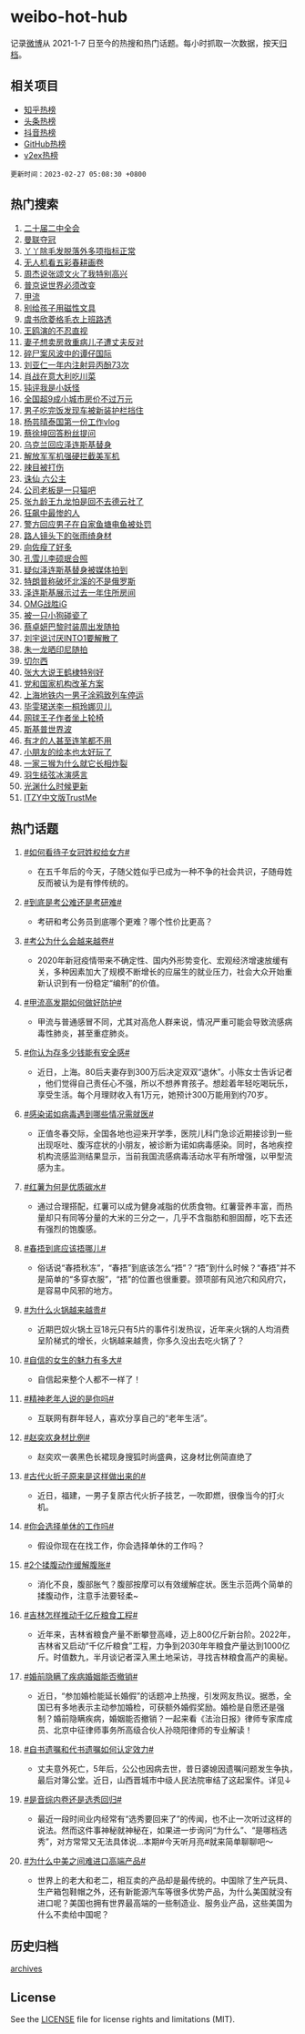 # weibo-hot-hub

记录[微博](https://www.weibo.com)从 2021-1-7 日至今的热搜和热门话题。每小时抓取一次数据，按天[归档](archives)。

## 相关项目

- [知乎热榜](https://github.com/lonnyzhang423/zhihu-hot-hub)
- [头条热榜](https://github.com/lonnyzhang423/toutiao-hot-hub)
- [抖音热榜](https://github.com/lonnyzhang423/douyin-hot-hub)
- [GitHub热榜](https://github.com/lonnyzhang423/github-hot-hub)
- [v2ex热榜](https://github.com/lonnyzhang423/v2ex-hot-hub)


`更新时间：2023-02-27 05:08:30 +0800`

## 热门搜索

1. [二十届二中全会](https://m.weibo.cn/search?containerid=100103type%3D1%26t%3D10%26q%3D%23%E4%BA%8C%E5%8D%81%E5%B1%8A%E4%BA%8C%E4%B8%AD%E5%85%A8%E4%BC%9A%23&stream_entry_id=51&isnewpage=1&extparam=seat%3D1%26dgr%3D0%26cate%3D10103%26pos%3D0%26filter_type%3Drealtimehot%26stream_entry_id%3D51%26c_type%3D51%26display_time%3D1677445709%26pre_seqid%3D16774457095040256520191&luicode=10000011&lfid=106003type%253D25%2526t%253D3%2526disable_hot%253D1%2526filter_type%253Drealtimehot)
1. [曼联夺冠](https://m.weibo.cn/search?containerid=100103type%3D1%26t%3D10%26q%3D%E6%9B%BC%E8%81%94%E5%A4%BA%E5%86%A0&stream_entry_id=31&isnewpage=1&extparam=seat%3D1%26q%3D%25E6%259B%25BC%25E8%2581%2594%25E5%25A4%25BA%25E5%2586%25A0%26stream_entry_id%3D31%26cate%3D5001%26pos%3D0%26realpos%3D1%26lcate%3D5001%26band_rank%3D1%26dgr%3D0%26filter_type%3Drealtimehot%26flag%3D0%26c_type%3D31%26display_time%3D1677445709%26pre_seqid%3D16774457095040256520191&luicode=10000011&lfid=106003type%253D25%2526t%253D3%2526disable_hot%253D1%2526filter_type%253Drealtimehot)
1. [丫丫除毛发脱落外多项指标正常](https://m.weibo.cn/search?containerid=100103type%3D1%26t%3D10%26q%3D%23%E4%B8%AB%E4%B8%AB%E9%99%A4%E6%AF%9B%E5%8F%91%E8%84%B1%E8%90%BD%E5%A4%96%E5%A4%9A%E9%A1%B9%E6%8C%87%E6%A0%87%E6%AD%A3%E5%B8%B8%23&stream_entry_id=31&isnewpage=1&extparam=seat%3D1%26q%3D%2523%25E4%25B8%25AB%25E4%25B8%25AB%25E9%2599%25A4%25E6%25AF%259B%25E5%258F%2591%25E8%2584%25B1%25E8%2590%25BD%25E5%25A4%2596%25E5%25A4%259A%25E9%25A1%25B9%25E6%258C%2587%25E6%25A0%2587%25E6%25AD%25A3%25E5%25B8%25B8%2523%26stream_entry_id%3D31%26cate%3D5001%26pos%3D1%26realpos%3D2%26lcate%3D5001%26band_rank%3D2%26dgr%3D0%26filter_type%3Drealtimehot%26flag%3D0%26c_type%3D31%26display_time%3D1677445709%26pre_seqid%3D16774457095040256520191&luicode=10000011&lfid=106003type%253D25%2526t%253D3%2526disable_hot%253D1%2526filter_type%253Drealtimehot)
1. [无人机看五彩春耕画卷](https://m.weibo.cn/search?containerid=100103type%3D1%26t%3D10%26q%3D%23%E6%97%A0%E4%BA%BA%E6%9C%BA%E7%9C%8B%E4%BA%94%E5%BD%A9%E6%98%A5%E8%80%95%E7%94%BB%E5%8D%B7%23&stream_entry_id=31&isnewpage=1&extparam=seat%3D1%26q%3D%2523%25E6%2597%25A0%25E4%25BA%25BA%25E6%259C%25BA%25E7%259C%258B%25E4%25BA%2594%25E5%25BD%25A9%25E6%2598%25A5%25E8%2580%2595%25E7%2594%25BB%25E5%258D%25B7%2523%26stream_entry_id%3D31%26cate%3D5001%26pos%3D2%26realpos%3D3%26lcate%3D5001%26band_rank%3D3%26dgr%3D0%26filter_type%3Drealtimehot%26flag%3D0%26c_type%3D31%26display_time%3D1677445709%26pre_seqid%3D16774457095040256520191&luicode=10000011&lfid=106003type%253D25%2526t%253D3%2526disable_hot%253D1%2526filter_type%253Drealtimehot)
1. [周杰说张颂文火了我特别高兴](https://m.weibo.cn/search?containerid=100103type%3D1%26t%3D10%26q%3D%23%E5%91%A8%E6%9D%B0%E8%AF%B4%E5%BC%A0%E9%A2%82%E6%96%87%E7%81%AB%E4%BA%86%E6%88%91%E7%89%B9%E5%88%AB%E9%AB%98%E5%85%B4%23&stream_entry_id=31&isnewpage=1&extparam=seat%3D1%26q%3D%2523%25E5%2591%25A8%25E6%259D%25B0%25E8%25AF%25B4%25E5%25BC%25A0%25E9%25A2%2582%25E6%2596%2587%25E7%2581%25AB%25E4%25BA%2586%25E6%2588%2591%25E7%2589%25B9%25E5%2588%25AB%25E9%25AB%2598%25E5%2585%25B4%2523%26stream_entry_id%3D31%26cate%3D5001%26pos%3D3%26realpos%3D4%26lcate%3D5001%26band_rank%3D4%26dgr%3D0%26filter_type%3Drealtimehot%26flag%3D0%26c_type%3D31%26display_time%3D1677445709%26pre_seqid%3D16774457095040256520191&luicode=10000011&lfid=106003type%253D25%2526t%253D3%2526disable_hot%253D1%2526filter_type%253Drealtimehot)
1. [普京说世界必须改变](https://m.weibo.cn/search?containerid=100103type%3D1%26t%3D10%26q%3D%23%E6%99%AE%E4%BA%AC%E8%AF%B4%E4%B8%96%E7%95%8C%E5%BF%85%E9%A1%BB%E6%94%B9%E5%8F%98%23&stream_entry_id=31&isnewpage=1&extparam=seat%3D1%26q%3D%2523%25E6%2599%25AE%25E4%25BA%25AC%25E8%25AF%25B4%25E4%25B8%2596%25E7%2595%258C%25E5%25BF%2585%25E9%25A1%25BB%25E6%2594%25B9%25E5%258F%2598%2523%26stream_entry_id%3D31%26cate%3D5001%26pos%3D4%26realpos%3D5%26lcate%3D5001%26band_rank%3D5%26dgr%3D0%26filter_type%3Drealtimehot%26flag%3D0%26c_type%3D31%26display_time%3D1677445709%26pre_seqid%3D16774457095040256520191&luicode=10000011&lfid=106003type%253D25%2526t%253D3%2526disable_hot%253D1%2526filter_type%253Drealtimehot)
1. [甲流](https://m.weibo.cn/search?containerid=100103type%3D1%26t%3D10%26q%3D%23%E7%94%B2%E6%B5%81%23&stream_entry_id=31&isnewpage=1&extparam=seat%3D1%26q%3D%2523%25E7%2594%25B2%25E6%25B5%2581%2523%26stream_entry_id%3D31%26cate%3D5001%26pos%3D5%26realpos%3D6%26lcate%3D5001%26band_rank%3D6%26dgr%3D0%26filter_type%3Drealtimehot%26flag%3D16%26c_type%3D31%26display_time%3D1677445709%26pre_seqid%3D16774457095040256520191&luicode=10000011&lfid=106003type%253D25%2526t%253D3%2526disable_hot%253D1%2526filter_type%253Drealtimehot)
1. [别给孩子用磁性文具](https://m.weibo.cn/search?containerid=100103type%3D1%26t%3D10%26q%3D%23%E5%88%AB%E7%BB%99%E5%AD%A9%E5%AD%90%E7%94%A8%E7%A3%81%E6%80%A7%E6%96%87%E5%85%B7%23&stream_entry_id=31&isnewpage=1&extparam=seat%3D1%26q%3D%2523%25E5%2588%25AB%25E7%25BB%2599%25E5%25AD%25A9%25E5%25AD%2590%25E7%2594%25A8%25E7%25A3%2581%25E6%2580%25A7%25E6%2596%2587%25E5%2585%25B7%2523%26stream_entry_id%3D31%26cate%3D5001%26pos%3D6%26realpos%3D7%26lcate%3D5001%26band_rank%3D7%26dgr%3D0%26filter_type%3Drealtimehot%26flag%3D0%26c_type%3D31%26display_time%3D1677445709%26pre_seqid%3D16774457095040256520191&luicode=10000011&lfid=106003type%253D25%2526t%253D3%2526disable_hot%253D1%2526filter_type%253Drealtimehot)
1. [虞书欣菱格毛衣上班路透](https://m.weibo.cn/search?containerid=100103type%3D1%26t%3D10%26q%3D%23%E8%99%9E%E4%B9%A6%E6%AC%A3%E8%8F%B1%E6%A0%BC%E6%AF%9B%E8%A1%A3%E4%B8%8A%E7%8F%AD%E8%B7%AF%E9%80%8F%23&stream_entry_id=31&isnewpage=1&extparam=seat%3D1%26q%3D%2523%25E8%2599%259E%25E4%25B9%25A6%25E6%25AC%25A3%25E8%258F%25B1%25E6%25A0%25BC%25E6%25AF%259B%25E8%25A1%25A3%25E4%25B8%258A%25E7%258F%25AD%25E8%25B7%25AF%25E9%2580%258F%2523%26stream_entry_id%3D31%26cate%3D5001%26pos%3D7%26realpos%3D8%26lcate%3D5001%26band_rank%3D8%26dgr%3D0%26filter_type%3Drealtimehot%26flag%3D0%26c_type%3D31%26display_time%3D1677445709%26pre_seqid%3D16774457095040256520191&luicode=10000011&lfid=106003type%253D25%2526t%253D3%2526disable_hot%253D1%2526filter_type%253Drealtimehot)
1. [王鸥演的不忍直视](https://m.weibo.cn/search?containerid=100103type%3D1%26t%3D10%26q%3D%23%E7%8E%8B%E9%B8%A5%E6%BC%94%E7%9A%84%E4%B8%8D%E5%BF%8D%E7%9B%B4%E8%A7%86%23&stream_entry_id=31&isnewpage=1&extparam=seat%3D1%26q%3D%2523%25E7%258E%258B%25E9%25B8%25A5%25E6%25BC%2594%25E7%259A%2584%25E4%25B8%258D%25E5%25BF%258D%25E7%259B%25B4%25E8%25A7%2586%2523%26stream_entry_id%3D31%26cate%3D5001%26pos%3D8%26realpos%3D9%26lcate%3D5001%26band_rank%3D9%26dgr%3D0%26filter_type%3Drealtimehot%26flag%3D0%26c_type%3D31%26display_time%3D1677445709%26pre_seqid%3D16774457095040256520191&luicode=10000011&lfid=106003type%253D25%2526t%253D3%2526disable_hot%253D1%2526filter_type%253Drealtimehot)
1. [妻子想卖房救重病儿子遭丈夫反对](https://m.weibo.cn/search?containerid=100103type%3D1%26t%3D10%26q%3D%23%E5%A6%BB%E5%AD%90%E6%83%B3%E5%8D%96%E6%88%BF%E6%95%91%E9%87%8D%E7%97%85%E5%84%BF%E5%AD%90%E9%81%AD%E4%B8%88%E5%A4%AB%E5%8F%8D%E5%AF%B9%23&stream_entry_id=31&isnewpage=1&extparam=seat%3D1%26q%3D%2523%25E5%25A6%25BB%25E5%25AD%2590%25E6%2583%25B3%25E5%258D%2596%25E6%2588%25BF%25E6%2595%2591%25E9%2587%258D%25E7%2597%2585%25E5%2584%25BF%25E5%25AD%2590%25E9%2581%25AD%25E4%25B8%2588%25E5%25A4%25AB%25E5%258F%258D%25E5%25AF%25B9%2523%26stream_entry_id%3D31%26cate%3D5001%26pos%3D9%26realpos%3D10%26lcate%3D5001%26band_rank%3D10%26dgr%3D0%26filter_type%3Drealtimehot%26flag%3D0%26c_type%3D31%26display_time%3D1677445709%26pre_seqid%3D16774457095040256520191&luicode=10000011&lfid=106003type%253D25%2526t%253D3%2526disable_hot%253D1%2526filter_type%253Drealtimehot)
1. [碎尸案风波中的谭仔国际](https://m.weibo.cn/search?containerid=100103type%3D1%26t%3D10%26q%3D%23%E7%A2%8E%E5%B0%B8%E6%A1%88%E9%A3%8E%E6%B3%A2%E4%B8%AD%E7%9A%84%E8%B0%AD%E4%BB%94%E5%9B%BD%E9%99%85%23&stream_entry_id=31&isnewpage=1&extparam=seat%3D1%26q%3D%2523%25E7%25A2%258E%25E5%25B0%25B8%25E6%25A1%2588%25E9%25A3%258E%25E6%25B3%25A2%25E4%25B8%25AD%25E7%259A%2584%25E8%25B0%25AD%25E4%25BB%2594%25E5%259B%25BD%25E9%2599%2585%2523%26stream_entry_id%3D31%26cate%3D5001%26pos%3D10%26realpos%3D11%26lcate%3D5001%26band_rank%3D11%26dgr%3D0%26filter_type%3Drealtimehot%26flag%3D1%26c_type%3D31%26display_time%3D1677445709%26pre_seqid%3D16774457095040256520191&luicode=10000011&lfid=106003type%253D25%2526t%253D3%2526disable_hot%253D1%2526filter_type%253Drealtimehot)
1. [刘亚仁一年内注射异丙酚73次](https://m.weibo.cn/search?containerid=100103type%3D1%26t%3D10%26q%3D%23%E5%88%98%E4%BA%9A%E4%BB%81%E4%B8%80%E5%B9%B4%E5%86%85%E6%B3%A8%E5%B0%84%E5%BC%82%E4%B8%99%E9%85%9A73%E6%AC%A1%23&stream_entry_id=31&isnewpage=1&extparam=seat%3D1%26q%3D%2523%25E5%2588%2598%25E4%25BA%259A%25E4%25BB%2581%25E4%25B8%2580%25E5%25B9%25B4%25E5%2586%2585%25E6%25B3%25A8%25E5%25B0%2584%25E5%25BC%2582%25E4%25B8%2599%25E9%2585%259A73%25E6%25AC%25A1%2523%26stream_entry_id%3D31%26cate%3D5001%26pos%3D11%26realpos%3D12%26lcate%3D5001%26band_rank%3D12%26dgr%3D0%26filter_type%3Drealtimehot%26flag%3D2%26c_type%3D31%26display_time%3D1677445709%26pre_seqid%3D16774457095040256520191&luicode=10000011&lfid=106003type%253D25%2526t%253D3%2526disable_hot%253D1%2526filter_type%253Drealtimehot)
1. [肖战在意大利吃川菜](https://m.weibo.cn/search?containerid=100103type%3D1%26t%3D10%26q%3D%23%E8%82%96%E6%88%98%E5%9C%A8%E6%84%8F%E5%A4%A7%E5%88%A9%E5%90%83%E5%B7%9D%E8%8F%9C%23&stream_entry_id=31&isnewpage=1&extparam=seat%3D1%26q%3D%2523%25E8%2582%2596%25E6%2588%2598%25E5%259C%25A8%25E6%2584%258F%25E5%25A4%25A7%25E5%2588%25A9%25E5%2590%2583%25E5%25B7%259D%25E8%258F%259C%2523%26stream_entry_id%3D31%26cate%3D5001%26pos%3D12%26realpos%3D13%26lcate%3D5001%26band_rank%3D13%26dgr%3D0%26filter_type%3Drealtimehot%26flag%3D0%26c_type%3D31%26display_time%3D1677445709%26pre_seqid%3D16774457095040256520191&luicode=10000011&lfid=106003type%253D25%2526t%253D3%2526disable_hot%253D1%2526filter_type%253Drealtimehot)
1. [钝评我是小妖怪](https://m.weibo.cn/search?containerid=100103type%3D1%26t%3D10%26q%3D%23%E9%92%9D%E8%AF%84%E6%88%91%E6%98%AF%E5%B0%8F%E5%A6%96%E6%80%AA%23&stream_entry_id=31&isnewpage=1&extparam=seat%3D1%26q%3D%2523%25E9%2592%259D%25E8%25AF%2584%25E6%2588%2591%25E6%2598%25AF%25E5%25B0%258F%25E5%25A6%2596%25E6%2580%25AA%2523%26stream_entry_id%3D31%26cate%3D5001%26pos%3D13%26realpos%3D14%26lcate%3D5001%26band_rank%3D14%26dgr%3D0%26filter_type%3Drealtimehot%26flag%3D0%26c_type%3D31%26display_time%3D1677445709%26pre_seqid%3D16774457095040256520191&luicode=10000011&lfid=106003type%253D25%2526t%253D3%2526disable_hot%253D1%2526filter_type%253Drealtimehot)
1. [全国超9成小城市房价不过万元](https://m.weibo.cn/search?containerid=100103type%3D1%26t%3D10%26q%3D%23%E5%85%A8%E5%9B%BD%E8%B6%859%E6%88%90%E5%B0%8F%E5%9F%8E%E5%B8%82%E6%88%BF%E4%BB%B7%E4%B8%8D%E8%BF%87%E4%B8%87%E5%85%83%23&stream_entry_id=31&isnewpage=1&extparam=seat%3D1%26q%3D%2523%25E5%2585%25A8%25E5%259B%25BD%25E8%25B6%25859%25E6%2588%2590%25E5%25B0%258F%25E5%259F%258E%25E5%25B8%2582%25E6%2588%25BF%25E4%25BB%25B7%25E4%25B8%258D%25E8%25BF%2587%25E4%25B8%2587%25E5%2585%2583%2523%26stream_entry_id%3D31%26cate%3D5001%26pos%3D14%26realpos%3D15%26lcate%3D5001%26band_rank%3D15%26dgr%3D0%26filter_type%3Drealtimehot%26flag%3D0%26c_type%3D31%26display_time%3D1677445709%26pre_seqid%3D16774457095040256520191&luicode=10000011&lfid=106003type%253D25%2526t%253D3%2526disable_hot%253D1%2526filter_type%253Drealtimehot)
1. [男子吃完饭发现车被新装护栏挡住](https://m.weibo.cn/search?containerid=100103type%3D1%26t%3D10%26q%3D%23%E7%94%B7%E5%AD%90%E5%90%83%E5%AE%8C%E9%A5%AD%E5%8F%91%E7%8E%B0%E8%BD%A6%E8%A2%AB%E6%96%B0%E8%A3%85%E6%8A%A4%E6%A0%8F%E6%8C%A1%E4%BD%8F%23&stream_entry_id=31&isnewpage=1&extparam=seat%3D1%26q%3D%2523%25E7%2594%25B7%25E5%25AD%2590%25E5%2590%2583%25E5%25AE%258C%25E9%25A5%25AD%25E5%258F%2591%25E7%258E%25B0%25E8%25BD%25A6%25E8%25A2%25AB%25E6%2596%25B0%25E8%25A3%2585%25E6%258A%25A4%25E6%25A0%258F%25E6%258C%25A1%25E4%25BD%258F%2523%26stream_entry_id%3D31%26cate%3D5001%26pos%3D15%26realpos%3D16%26lcate%3D5001%26band_rank%3D16%26dgr%3D0%26filter_type%3Drealtimehot%26flag%3D1%26c_type%3D31%26display_time%3D1677445709%26pre_seqid%3D16774457095040256520191&luicode=10000011&lfid=106003type%253D25%2526t%253D3%2526disable_hot%253D1%2526filter_type%253Drealtimehot)
1. [杨芸晴泰国第一份工作vlog](https://m.weibo.cn/search?containerid=100103type%3D1%26t%3D10%26q%3D%23%E6%9D%A8%E8%8A%B8%E6%99%B4%E6%B3%B0%E5%9B%BD%E7%AC%AC%E4%B8%80%E4%BB%BD%E5%B7%A5%E4%BD%9Cvlog%23&stream_entry_id=31&isnewpage=1&extparam=seat%3D1%26q%3D%2523%25E6%259D%25A8%25E8%258A%25B8%25E6%2599%25B4%25E6%25B3%25B0%25E5%259B%25BD%25E7%25AC%25AC%25E4%25B8%2580%25E4%25BB%25BD%25E5%25B7%25A5%25E4%25BD%259Cvlog%2523%26stream_entry_id%3D31%26cate%3D5001%26pos%3D16%26realpos%3D17%26lcate%3D5001%26band_rank%3D17%26dgr%3D0%26filter_type%3Drealtimehot%26flag%3D0%26c_type%3D31%26display_time%3D1677445709%26pre_seqid%3D16774457095040256520191&luicode=10000011&lfid=106003type%253D25%2526t%253D3%2526disable_hot%253D1%2526filter_type%253Drealtimehot)
1. [蔡徐坤回答粉丝提问](https://m.weibo.cn/search?containerid=100103type%3D1%26t%3D10%26q%3D%23%E8%94%A1%E5%BE%90%E5%9D%A4%E5%9B%9E%E7%AD%94%E7%B2%89%E4%B8%9D%E6%8F%90%E9%97%AE%23&stream_entry_id=31&isnewpage=1&extparam=seat%3D1%26q%3D%2523%25E8%2594%25A1%25E5%25BE%2590%25E5%259D%25A4%25E5%259B%259E%25E7%25AD%2594%25E7%25B2%2589%25E4%25B8%259D%25E6%258F%2590%25E9%2597%25AE%2523%26stream_entry_id%3D31%26cate%3D5001%26pos%3D17%26realpos%3D18%26lcate%3D5001%26band_rank%3D18%26dgr%3D0%26filter_type%3Drealtimehot%26flag%3D0%26c_type%3D31%26display_time%3D1677445709%26pre_seqid%3D16774457095040256520191&luicode=10000011&lfid=106003type%253D25%2526t%253D3%2526disable_hot%253D1%2526filter_type%253Drealtimehot)
1. [乌克兰回应泽连斯基替身](https://m.weibo.cn/search?containerid=100103type%3D1%26t%3D10%26q%3D%23%E4%B9%8C%E5%85%8B%E5%85%B0%E5%9B%9E%E5%BA%94%E6%B3%BD%E8%BF%9E%E6%96%AF%E5%9F%BA%E6%9B%BF%E8%BA%AB%23&stream_entry_id=31&isnewpage=1&extparam=seat%3D1%26q%3D%2523%25E4%25B9%258C%25E5%2585%258B%25E5%2585%25B0%25E5%259B%259E%25E5%25BA%2594%25E6%25B3%25BD%25E8%25BF%259E%25E6%2596%25AF%25E5%259F%25BA%25E6%259B%25BF%25E8%25BA%25AB%2523%26stream_entry_id%3D31%26cate%3D5001%26pos%3D18%26realpos%3D19%26lcate%3D5001%26band_rank%3D19%26dgr%3D0%26filter_type%3Drealtimehot%26flag%3D0%26c_type%3D31%26display_time%3D1677445709%26pre_seqid%3D16774457095040256520191&luicode=10000011&lfid=106003type%253D25%2526t%253D3%2526disable_hot%253D1%2526filter_type%253Drealtimehot)
1. [解放军军机强硬拦截美军机](https://m.weibo.cn/search?containerid=100103type%3D1%26t%3D10%26q%3D%23%E8%A7%A3%E6%94%BE%E5%86%9B%E5%86%9B%E6%9C%BA%E5%BC%BA%E7%A1%AC%E6%8B%A6%E6%88%AA%E7%BE%8E%E5%86%9B%E6%9C%BA%23&stream_entry_id=31&isnewpage=1&extparam=seat%3D1%26q%3D%2523%25E8%25A7%25A3%25E6%2594%25BE%25E5%2586%259B%25E5%2586%259B%25E6%259C%25BA%25E5%25BC%25BA%25E7%25A1%25AC%25E6%258B%25A6%25E6%2588%25AA%25E7%25BE%258E%25E5%2586%259B%25E6%259C%25BA%2523%26stream_entry_id%3D31%26cate%3D5001%26pos%3D19%26realpos%3D20%26lcate%3D5001%26band_rank%3D20%26dgr%3D0%26filter_type%3Drealtimehot%26flag%3D0%26c_type%3D31%26display_time%3D1677445709%26pre_seqid%3D16774457095040256520191&luicode=10000011&lfid=106003type%253D25%2526t%253D3%2526disable_hot%253D1%2526filter_type%253Drealtimehot)
1. [辣目被打伤](https://m.weibo.cn/search?containerid=100103type%3D1%26t%3D10%26q%3D%23%E8%BE%A3%E7%9B%AE%E8%A2%AB%E6%89%93%E4%BC%A4%23&stream_entry_id=31&isnewpage=1&extparam=seat%3D1%26q%3D%2523%25E8%25BE%25A3%25E7%259B%25AE%25E8%25A2%25AB%25E6%2589%2593%25E4%25BC%25A4%2523%26stream_entry_id%3D31%26cate%3D5001%26pos%3D20%26realpos%3D21%26lcate%3D5001%26band_rank%3D21%26dgr%3D0%26filter_type%3Drealtimehot%26flag%3D2%26c_type%3D31%26display_time%3D1677445709%26pre_seqid%3D16774457095040256520191&luicode=10000011&lfid=106003type%253D25%2526t%253D3%2526disable_hot%253D1%2526filter_type%253Drealtimehot)
1. [诛仙 六公主](https://m.weibo.cn/search?containerid=100103type%3D1%26t%3D10%26q%3D%E8%AF%9B%E4%BB%99+%E5%85%AD%E5%85%AC%E4%B8%BB&stream_entry_id=31&isnewpage=1&extparam=seat%3D1%26q%3D%25E8%25AF%259B%25E4%25BB%2599%2520%25E5%2585%25AD%25E5%2585%25AC%25E4%25B8%25BB%26stream_entry_id%3D31%26cate%3D5001%26pos%3D21%26realpos%3D22%26lcate%3D5001%26band_rank%3D22%26dgr%3D0%26filter_type%3Drealtimehot%26flag%3D0%26c_type%3D31%26display_time%3D1677445709%26pre_seqid%3D16774457095040256520191&luicode=10000011&lfid=106003type%253D25%2526t%253D3%2526disable_hot%253D1%2526filter_type%253Drealtimehot)
1. [公司老板是一只猫吧](https://m.weibo.cn/search?containerid=100103type%3D1%26t%3D10%26q%3D%23%E5%85%AC%E5%8F%B8%E8%80%81%E6%9D%BF%E6%98%AF%E4%B8%80%E5%8F%AA%E7%8C%AB%E5%90%A7%23&stream_entry_id=31&isnewpage=1&extparam=seat%3D1%26q%3D%2523%25E5%2585%25AC%25E5%258F%25B8%25E8%2580%2581%25E6%259D%25BF%25E6%2598%25AF%25E4%25B8%2580%25E5%258F%25AA%25E7%258C%25AB%25E5%2590%25A7%2523%26stream_entry_id%3D31%26cate%3D5001%26pos%3D22%26realpos%3D23%26lcate%3D5001%26band_rank%3D23%26dgr%3D0%26filter_type%3Drealtimehot%26flag%3D0%26c_type%3D31%26display_time%3D1677445709%26pre_seqid%3D16774457095040256520191&luicode=10000011&lfid=106003type%253D25%2526t%253D3%2526disable_hot%253D1%2526filter_type%253Drealtimehot)
1. [张九龄王九龙怕是回不去德云社了](https://m.weibo.cn/search?containerid=100103type%3D1%26t%3D10%26q%3D%23%E5%BC%A0%E4%B9%9D%E9%BE%84%E7%8E%8B%E4%B9%9D%E9%BE%99%E6%80%95%E6%98%AF%E5%9B%9E%E4%B8%8D%E5%8E%BB%E5%BE%B7%E4%BA%91%E7%A4%BE%E4%BA%86%23&stream_entry_id=31&isnewpage=1&extparam=seat%3D1%26q%3D%2523%25E5%25BC%25A0%25E4%25B9%259D%25E9%25BE%2584%25E7%258E%258B%25E4%25B9%259D%25E9%25BE%2599%25E6%2580%2595%25E6%2598%25AF%25E5%259B%259E%25E4%25B8%258D%25E5%258E%25BB%25E5%25BE%25B7%25E4%25BA%2591%25E7%25A4%25BE%25E4%25BA%2586%2523%26stream_entry_id%3D31%26cate%3D5001%26pos%3D23%26realpos%3D24%26lcate%3D5001%26band_rank%3D24%26dgr%3D0%26filter_type%3Drealtimehot%26flag%3D0%26c_type%3D31%26display_time%3D1677445709%26pre_seqid%3D16774457095040256520191&luicode=10000011&lfid=106003type%253D25%2526t%253D3%2526disable_hot%253D1%2526filter_type%253Drealtimehot)
1. [狂飙中最惨的人](https://m.weibo.cn/search?containerid=100103type%3D1%26t%3D10%26q%3D%23%E7%8B%82%E9%A3%99%E4%B8%AD%E6%9C%80%E6%83%A8%E7%9A%84%E4%BA%BA%23&stream_entry_id=31&isnewpage=1&extparam=seat%3D1%26q%3D%2523%25E7%258B%2582%25E9%25A3%2599%25E4%25B8%25AD%25E6%259C%2580%25E6%2583%25A8%25E7%259A%2584%25E4%25BA%25BA%2523%26stream_entry_id%3D31%26cate%3D5001%26pos%3D24%26realpos%3D25%26lcate%3D5001%26band_rank%3D25%26dgr%3D0%26filter_type%3Drealtimehot%26flag%3D0%26c_type%3D31%26display_time%3D1677445709%26pre_seqid%3D16774457095040256520191&luicode=10000011&lfid=106003type%253D25%2526t%253D3%2526disable_hot%253D1%2526filter_type%253Drealtimehot)
1. [警方回应男子在自家鱼塘电鱼被处罚](https://m.weibo.cn/search?containerid=100103type%3D1%26t%3D10%26q%3D%23%E8%AD%A6%E6%96%B9%E5%9B%9E%E5%BA%94%E7%94%B7%E5%AD%90%E5%9C%A8%E8%87%AA%E5%AE%B6%E9%B1%BC%E5%A1%98%E7%94%B5%E9%B1%BC%E8%A2%AB%E5%A4%84%E7%BD%9A%23&stream_entry_id=31&isnewpage=1&extparam=seat%3D1%26q%3D%2523%25E8%25AD%25A6%25E6%2596%25B9%25E5%259B%259E%25E5%25BA%2594%25E7%2594%25B7%25E5%25AD%2590%25E5%259C%25A8%25E8%2587%25AA%25E5%25AE%25B6%25E9%25B1%25BC%25E5%25A1%2598%25E7%2594%25B5%25E9%25B1%25BC%25E8%25A2%25AB%25E5%25A4%2584%25E7%25BD%259A%2523%26stream_entry_id%3D31%26cate%3D5001%26pos%3D25%26realpos%3D26%26lcate%3D5001%26band_rank%3D26%26dgr%3D0%26filter_type%3Drealtimehot%26flag%3D0%26c_type%3D31%26display_time%3D1677445709%26pre_seqid%3D16774457095040256520191&luicode=10000011&lfid=106003type%253D25%2526t%253D3%2526disable_hot%253D1%2526filter_type%253Drealtimehot)
1. [路人镜头下的张雨绮身材](https://m.weibo.cn/search?containerid=100103type%3D1%26t%3D10%26q%3D%23%E8%B7%AF%E4%BA%BA%E9%95%9C%E5%A4%B4%E4%B8%8B%E7%9A%84%E5%BC%A0%E9%9B%A8%E7%BB%AE%E8%BA%AB%E6%9D%90%23&stream_entry_id=31&isnewpage=1&extparam=seat%3D1%26q%3D%2523%25E8%25B7%25AF%25E4%25BA%25BA%25E9%2595%259C%25E5%25A4%25B4%25E4%25B8%258B%25E7%259A%2584%25E5%25BC%25A0%25E9%259B%25A8%25E7%25BB%25AE%25E8%25BA%25AB%25E6%259D%2590%2523%26stream_entry_id%3D31%26cate%3D5001%26pos%3D26%26realpos%3D27%26lcate%3D5001%26band_rank%3D27%26dgr%3D0%26filter_type%3Drealtimehot%26flag%3D0%26c_type%3D31%26display_time%3D1677445709%26pre_seqid%3D16774457095040256520191&luicode=10000011&lfid=106003type%253D25%2526t%253D3%2526disable_hot%253D1%2526filter_type%253Drealtimehot)
1. [向佐瘦了好多](https://m.weibo.cn/search?containerid=100103type%3D1%26t%3D10%26q%3D%23%E5%90%91%E4%BD%90%E7%98%A6%E4%BA%86%E5%A5%BD%E5%A4%9A%23&stream_entry_id=31&isnewpage=1&extparam=seat%3D1%26q%3D%2523%25E5%2590%2591%25E4%25BD%2590%25E7%2598%25A6%25E4%25BA%2586%25E5%25A5%25BD%25E5%25A4%259A%2523%26stream_entry_id%3D31%26cate%3D5001%26pos%3D27%26realpos%3D28%26lcate%3D5001%26band_rank%3D28%26dgr%3D0%26filter_type%3Drealtimehot%26flag%3D0%26c_type%3D31%26display_time%3D1677445709%26pre_seqid%3D16774457095040256520191&luicode=10000011&lfid=106003type%253D25%2526t%253D3%2526disable_hot%253D1%2526filter_type%253Drealtimehot)
1. [孔雪儿李硕珉合照](https://m.weibo.cn/search?containerid=100103type%3D1%26t%3D10%26q%3D%23%E5%AD%94%E9%9B%AA%E5%84%BF%E6%9D%8E%E7%A1%95%E7%8F%89%E5%90%88%E7%85%A7%23&stream_entry_id=31&isnewpage=1&extparam=seat%3D1%26q%3D%2523%25E5%25AD%2594%25E9%259B%25AA%25E5%2584%25BF%25E6%259D%258E%25E7%25A1%2595%25E7%258F%2589%25E5%2590%2588%25E7%2585%25A7%2523%26stream_entry_id%3D31%26cate%3D5001%26pos%3D28%26realpos%3D29%26lcate%3D5001%26band_rank%3D29%26dgr%3D0%26filter_type%3Drealtimehot%26flag%3D0%26c_type%3D31%26display_time%3D1677445709%26pre_seqid%3D16774457095040256520191&luicode=10000011&lfid=106003type%253D25%2526t%253D3%2526disable_hot%253D1%2526filter_type%253Drealtimehot)
1. [疑似泽连斯基替身被媒体拍到](https://m.weibo.cn/search?containerid=100103type%3D1%26t%3D10%26q%3D%23%E7%96%91%E4%BC%BC%E6%B3%BD%E8%BF%9E%E6%96%AF%E5%9F%BA%E6%9B%BF%E8%BA%AB%E8%A2%AB%E5%AA%92%E4%BD%93%E6%8B%8D%E5%88%B0%23&stream_entry_id=31&isnewpage=1&extparam=seat%3D1%26q%3D%2523%25E7%2596%2591%25E4%25BC%25BC%25E6%25B3%25BD%25E8%25BF%259E%25E6%2596%25AF%25E5%259F%25BA%25E6%259B%25BF%25E8%25BA%25AB%25E8%25A2%25AB%25E5%25AA%2592%25E4%25BD%2593%25E6%258B%258D%25E5%2588%25B0%2523%26stream_entry_id%3D31%26cate%3D5001%26pos%3D29%26realpos%3D30%26lcate%3D5001%26band_rank%3D30%26dgr%3D0%26filter_type%3Drealtimehot%26flag%3D0%26c_type%3D31%26display_time%3D1677445709%26pre_seqid%3D16774457095040256520191&luicode=10000011&lfid=106003type%253D25%2526t%253D3%2526disable_hot%253D1%2526filter_type%253Drealtimehot)
1. [特朗普称破坏北溪的不是俄罗斯](https://m.weibo.cn/search?containerid=100103type%3D1%26t%3D10%26q%3D%23%E7%89%B9%E6%9C%97%E6%99%AE%E7%A7%B0%E7%A0%B4%E5%9D%8F%E5%8C%97%E6%BA%AA%E7%9A%84%E4%B8%8D%E6%98%AF%E4%BF%84%E7%BD%97%E6%96%AF%23&stream_entry_id=31&isnewpage=1&extparam=seat%3D1%26q%3D%2523%25E7%2589%25B9%25E6%259C%2597%25E6%2599%25AE%25E7%25A7%25B0%25E7%25A0%25B4%25E5%259D%258F%25E5%258C%2597%25E6%25BA%25AA%25E7%259A%2584%25E4%25B8%258D%25E6%2598%25AF%25E4%25BF%2584%25E7%25BD%2597%25E6%2596%25AF%2523%26stream_entry_id%3D31%26cate%3D5001%26pos%3D30%26realpos%3D31%26lcate%3D5001%26band_rank%3D31%26dgr%3D0%26filter_type%3Drealtimehot%26flag%3D1%26c_type%3D31%26display_time%3D1677445709%26pre_seqid%3D16774457095040256520191&luicode=10000011&lfid=106003type%253D25%2526t%253D3%2526disable_hot%253D1%2526filter_type%253Drealtimehot)
1. [泽连斯基展示过去一年住所房间](https://m.weibo.cn/search?containerid=100103type%3D1%26t%3D10%26q%3D%23%E6%B3%BD%E8%BF%9E%E6%96%AF%E5%9F%BA%E5%B1%95%E7%A4%BA%E8%BF%87%E5%8E%BB%E4%B8%80%E5%B9%B4%E4%BD%8F%E6%89%80%E6%88%BF%E9%97%B4%23&stream_entry_id=31&isnewpage=1&extparam=seat%3D1%26q%3D%2523%25E6%25B3%25BD%25E8%25BF%259E%25E6%2596%25AF%25E5%259F%25BA%25E5%25B1%2595%25E7%25A4%25BA%25E8%25BF%2587%25E5%258E%25BB%25E4%25B8%2580%25E5%25B9%25B4%25E4%25BD%258F%25E6%2589%2580%25E6%2588%25BF%25E9%2597%25B4%2523%26stream_entry_id%3D31%26cate%3D5001%26pos%3D31%26realpos%3D32%26lcate%3D5001%26band_rank%3D32%26dgr%3D0%26filter_type%3Drealtimehot%26flag%3D1%26c_type%3D31%26display_time%3D1677445709%26pre_seqid%3D16774457095040256520191&luicode=10000011&lfid=106003type%253D25%2526t%253D3%2526disable_hot%253D1%2526filter_type%253Drealtimehot)
1. [OMG战胜iG](https://m.weibo.cn/search?containerid=100103type%3D1%26t%3D10%26q%3D%23OMG%E6%88%98%E8%83%9CiG%23&stream_entry_id=31&isnewpage=1&extparam=seat%3D1%26q%3D%2523OMG%25E6%2588%2598%25E8%2583%259CiG%2523%26stream_entry_id%3D31%26cate%3D5001%26pos%3D32%26realpos%3D33%26lcate%3D5001%26band_rank%3D33%26dgr%3D0%26filter_type%3Drealtimehot%26flag%3D0%26c_type%3D31%26display_time%3D1677445709%26pre_seqid%3D16774457095040256520191&luicode=10000011&lfid=106003type%253D25%2526t%253D3%2526disable_hot%253D1%2526filter_type%253Drealtimehot)
1. [被一只小狗碰瓷了](https://m.weibo.cn/search?containerid=100103type%3D1%26t%3D10%26q%3D%23%E8%A2%AB%E4%B8%80%E5%8F%AA%E5%B0%8F%E7%8B%97%E7%A2%B0%E7%93%B7%E4%BA%86%23&stream_entry_id=31&isnewpage=1&extparam=seat%3D1%26q%3D%2523%25E8%25A2%25AB%25E4%25B8%2580%25E5%258F%25AA%25E5%25B0%258F%25E7%258B%2597%25E7%25A2%25B0%25E7%2593%25B7%25E4%25BA%2586%2523%26stream_entry_id%3D31%26cate%3D5001%26pos%3D33%26realpos%3D34%26lcate%3D5001%26band_rank%3D34%26dgr%3D0%26filter_type%3Drealtimehot%26flag%3D1%26c_type%3D31%26display_time%3D1677445709%26pre_seqid%3D16774457095040256520191&luicode=10000011&lfid=106003type%253D25%2526t%253D3%2526disable_hot%253D1%2526filter_type%253Drealtimehot)
1. [蔡卓妍巴黎时装周出发随拍](https://m.weibo.cn/search?containerid=100103type%3D1%26t%3D10%26q%3D%23%E8%94%A1%E5%8D%93%E5%A6%8D%E5%B7%B4%E9%BB%8E%E6%97%B6%E8%A3%85%E5%91%A8%E5%87%BA%E5%8F%91%E9%9A%8F%E6%8B%8D%23&stream_entry_id=31&isnewpage=1&extparam=seat%3D1%26q%3D%2523%25E8%2594%25A1%25E5%258D%2593%25E5%25A6%258D%25E5%25B7%25B4%25E9%25BB%258E%25E6%2597%25B6%25E8%25A3%2585%25E5%2591%25A8%25E5%2587%25BA%25E5%258F%2591%25E9%259A%258F%25E6%258B%258D%2523%26stream_entry_id%3D31%26cate%3D5001%26pos%3D34%26realpos%3D35%26lcate%3D5001%26band_rank%3D35%26dgr%3D0%26filter_type%3Drealtimehot%26flag%3D0%26c_type%3D31%26display_time%3D1677445709%26pre_seqid%3D16774457095040256520191&luicode=10000011&lfid=106003type%253D25%2526t%253D3%2526disable_hot%253D1%2526filter_type%253Drealtimehot)
1. [刘宇说讨厌INTO1要解散了](https://m.weibo.cn/search?containerid=100103type%3D1%26t%3D10%26q%3D%23%E5%88%98%E5%AE%87%E8%AF%B4%E8%AE%A8%E5%8E%8CINTO1%E8%A6%81%E8%A7%A3%E6%95%A3%E4%BA%86%23&stream_entry_id=31&isnewpage=1&extparam=seat%3D1%26q%3D%2523%25E5%2588%2598%25E5%25AE%2587%25E8%25AF%25B4%25E8%25AE%25A8%25E5%258E%258CINTO1%25E8%25A6%2581%25E8%25A7%25A3%25E6%2595%25A3%25E4%25BA%2586%2523%26stream_entry_id%3D31%26cate%3D5001%26pos%3D35%26realpos%3D36%26lcate%3D5001%26band_rank%3D36%26dgr%3D0%26filter_type%3Drealtimehot%26flag%3D0%26c_type%3D31%26display_time%3D1677445709%26pre_seqid%3D16774457095040256520191&luicode=10000011&lfid=106003type%253D25%2526t%253D3%2526disable_hot%253D1%2526filter_type%253Drealtimehot)
1. [朱一龙晒印尼随拍](https://m.weibo.cn/search?containerid=100103type%3D1%26t%3D10%26q%3D%23%E6%9C%B1%E4%B8%80%E9%BE%99%E6%99%92%E5%8D%B0%E5%B0%BC%E9%9A%8F%E6%8B%8D%23&stream_entry_id=31&isnewpage=1&extparam=seat%3D1%26q%3D%2523%25E6%259C%25B1%25E4%25B8%2580%25E9%25BE%2599%25E6%2599%2592%25E5%258D%25B0%25E5%25B0%25BC%25E9%259A%258F%25E6%258B%258D%2523%26stream_entry_id%3D31%26cate%3D5001%26pos%3D36%26realpos%3D37%26lcate%3D5001%26band_rank%3D37%26dgr%3D0%26filter_type%3Drealtimehot%26flag%3D0%26c_type%3D31%26display_time%3D1677445709%26pre_seqid%3D16774457095040256520191&luicode=10000011&lfid=106003type%253D25%2526t%253D3%2526disable_hot%253D1%2526filter_type%253Drealtimehot)
1. [切尔西](https://m.weibo.cn/search?containerid=100103type%3D1%26t%3D10%26q%3D%E5%88%87%E5%B0%94%E8%A5%BF&stream_entry_id=31&isnewpage=1&extparam=seat%3D1%26q%3D%25E5%2588%2587%25E5%25B0%2594%25E8%25A5%25BF%26stream_entry_id%3D31%26cate%3D5001%26pos%3D37%26realpos%3D38%26lcate%3D5001%26band_rank%3D38%26dgr%3D0%26filter_type%3Drealtimehot%26flag%3D0%26c_type%3D31%26display_time%3D1677445709%26pre_seqid%3D16774457095040256520191&luicode=10000011&lfid=106003type%253D25%2526t%253D3%2526disable_hot%253D1%2526filter_type%253Drealtimehot)
1. [张大大说王鹤棣特别好](https://m.weibo.cn/search?containerid=100103type%3D1%26t%3D10%26q%3D%23%E5%BC%A0%E5%A4%A7%E5%A4%A7%E8%AF%B4%E7%8E%8B%E9%B9%A4%E6%A3%A3%E7%89%B9%E5%88%AB%E5%A5%BD%23&stream_entry_id=31&isnewpage=1&extparam=seat%3D1%26q%3D%2523%25E5%25BC%25A0%25E5%25A4%25A7%25E5%25A4%25A7%25E8%25AF%25B4%25E7%258E%258B%25E9%25B9%25A4%25E6%25A3%25A3%25E7%2589%25B9%25E5%2588%25AB%25E5%25A5%25BD%2523%26stream_entry_id%3D31%26cate%3D5001%26pos%3D38%26realpos%3D39%26lcate%3D5001%26band_rank%3D39%26dgr%3D0%26filter_type%3Drealtimehot%26flag%3D0%26c_type%3D31%26display_time%3D1677445709%26pre_seqid%3D16774457095040256520191&luicode=10000011&lfid=106003type%253D25%2526t%253D3%2526disable_hot%253D1%2526filter_type%253Drealtimehot)
1. [党和国家机构改革方案](https://m.weibo.cn/search?containerid=100103type%3D1%26t%3D10%26q%3D%23%E5%85%9A%E5%92%8C%E5%9B%BD%E5%AE%B6%E6%9C%BA%E6%9E%84%E6%94%B9%E9%9D%A9%E6%96%B9%E6%A1%88%23&stream_entry_id=31&isnewpage=1&extparam=seat%3D1%26q%3D%2523%25E5%2585%259A%25E5%2592%258C%25E5%259B%25BD%25E5%25AE%25B6%25E6%259C%25BA%25E6%259E%2584%25E6%2594%25B9%25E9%259D%25A9%25E6%2596%25B9%25E6%25A1%2588%2523%26stream_entry_id%3D31%26cate%3D5001%26pos%3D39%26realpos%3D40%26lcate%3D5001%26band_rank%3D40%26dgr%3D0%26filter_type%3Drealtimehot%26flag%3D0%26c_type%3D31%26display_time%3D1677445709%26pre_seqid%3D16774457095040256520191&luicode=10000011&lfid=106003type%253D25%2526t%253D3%2526disable_hot%253D1%2526filter_type%253Drealtimehot)
1. [上海地铁内一男子涂鸦致列车停运](https://m.weibo.cn/search?containerid=100103type%3D1%26t%3D10%26q%3D%23%E4%B8%8A%E6%B5%B7%E5%9C%B0%E9%93%81%E5%86%85%E4%B8%80%E7%94%B7%E5%AD%90%E6%B6%82%E9%B8%A6%E8%87%B4%E5%88%97%E8%BD%A6%E5%81%9C%E8%BF%90%23&stream_entry_id=31&isnewpage=1&extparam=seat%3D1%26q%3D%2523%25E4%25B8%258A%25E6%25B5%25B7%25E5%259C%25B0%25E9%2593%2581%25E5%2586%2585%25E4%25B8%2580%25E7%2594%25B7%25E5%25AD%2590%25E6%25B6%2582%25E9%25B8%25A6%25E8%2587%25B4%25E5%2588%2597%25E8%25BD%25A6%25E5%2581%259C%25E8%25BF%2590%2523%26stream_entry_id%3D31%26cate%3D5001%26pos%3D40%26realpos%3D41%26lcate%3D5001%26band_rank%3D41%26dgr%3D0%26filter_type%3Drealtimehot%26flag%3D0%26c_type%3D31%26display_time%3D1677445709%26pre_seqid%3D16774457095040256520191&luicode=10000011&lfid=106003type%253D25%2526t%253D3%2526disable_hot%253D1%2526filter_type%253Drealtimehot)
1. [毕雯珺送李一桐玲娜贝儿](https://m.weibo.cn/search?containerid=100103type%3D1%26t%3D10%26q%3D%23%E6%AF%95%E9%9B%AF%E7%8F%BA%E9%80%81%E6%9D%8E%E4%B8%80%E6%A1%90%E7%8E%B2%E5%A8%9C%E8%B4%9D%E5%84%BF%23&stream_entry_id=31&isnewpage=1&extparam=seat%3D1%26q%3D%2523%25E6%25AF%2595%25E9%259B%25AF%25E7%258F%25BA%25E9%2580%2581%25E6%259D%258E%25E4%25B8%2580%25E6%25A1%2590%25E7%258E%25B2%25E5%25A8%259C%25E8%25B4%259D%25E5%2584%25BF%2523%26stream_entry_id%3D31%26cate%3D5001%26pos%3D41%26realpos%3D42%26lcate%3D5001%26band_rank%3D42%26dgr%3D0%26filter_type%3Drealtimehot%26flag%3D0%26c_type%3D31%26display_time%3D1677445709%26pre_seqid%3D16774457095040256520191&luicode=10000011&lfid=106003type%253D25%2526t%253D3%2526disable_hot%253D1%2526filter_type%253Drealtimehot)
1. [网球王子作者坐上轮椅](https://m.weibo.cn/search?containerid=100103type%3D1%26t%3D10%26q%3D%23%E7%BD%91%E7%90%83%E7%8E%8B%E5%AD%90%E4%BD%9C%E8%80%85%E5%9D%90%E4%B8%8A%E8%BD%AE%E6%A4%85%23&stream_entry_id=31&isnewpage=1&extparam=seat%3D1%26q%3D%2523%25E7%25BD%2591%25E7%2590%2583%25E7%258E%258B%25E5%25AD%2590%25E4%25BD%259C%25E8%2580%2585%25E5%259D%2590%25E4%25B8%258A%25E8%25BD%25AE%25E6%25A4%2585%2523%26stream_entry_id%3D31%26cate%3D5001%26pos%3D42%26realpos%3D43%26lcate%3D5001%26band_rank%3D43%26dgr%3D0%26filter_type%3Drealtimehot%26flag%3D0%26c_type%3D31%26display_time%3D1677445709%26pre_seqid%3D16774457095040256520191&luicode=10000011&lfid=106003type%253D25%2526t%253D3%2526disable_hot%253D1%2526filter_type%253Drealtimehot)
1. [斯基普世界波](https://m.weibo.cn/search?containerid=100103type%3D1%26t%3D10%26q%3D%23%E6%96%AF%E5%9F%BA%E6%99%AE%E4%B8%96%E7%95%8C%E6%B3%A2%23&stream_entry_id=31&isnewpage=1&extparam=seat%3D1%26q%3D%2523%25E6%2596%25AF%25E5%259F%25BA%25E6%2599%25AE%25E4%25B8%2596%25E7%2595%258C%25E6%25B3%25A2%2523%26stream_entry_id%3D31%26cate%3D5001%26pos%3D43%26realpos%3D44%26lcate%3D5001%26band_rank%3D44%26dgr%3D0%26filter_type%3Drealtimehot%26flag%3D0%26c_type%3D31%26display_time%3D1677445709%26pre_seqid%3D16774457095040256520191&luicode=10000011&lfid=106003type%253D25%2526t%253D3%2526disable_hot%253D1%2526filter_type%253Drealtimehot)
1. [有才的人甚至连笔都不用](https://m.weibo.cn/search?containerid=100103type%3D1%26t%3D10%26q%3D%23%E6%9C%89%E6%89%8D%E7%9A%84%E4%BA%BA%E7%94%9A%E8%87%B3%E8%BF%9E%E7%AC%94%E9%83%BD%E4%B8%8D%E7%94%A8%23&stream_entry_id=31&isnewpage=1&extparam=seat%3D1%26q%3D%2523%25E6%259C%2589%25E6%2589%258D%25E7%259A%2584%25E4%25BA%25BA%25E7%2594%259A%25E8%2587%25B3%25E8%25BF%259E%25E7%25AC%2594%25E9%2583%25BD%25E4%25B8%258D%25E7%2594%25A8%2523%26stream_entry_id%3D31%26cate%3D5001%26pos%3D44%26realpos%3D45%26lcate%3D5001%26band_rank%3D45%26dgr%3D0%26filter_type%3Drealtimehot%26flag%3D0%26c_type%3D31%26display_time%3D1677445709%26pre_seqid%3D16774457095040256520191&luicode=10000011&lfid=106003type%253D25%2526t%253D3%2526disable_hot%253D1%2526filter_type%253Drealtimehot)
1. [小朋友的绘本也太好玩了](https://m.weibo.cn/search?containerid=100103type%3D1%26t%3D10%26q%3D%23%E5%B0%8F%E6%9C%8B%E5%8F%8B%E7%9A%84%E7%BB%98%E6%9C%AC%E4%B9%9F%E5%A4%AA%E5%A5%BD%E7%8E%A9%E4%BA%86%23&stream_entry_id=31&isnewpage=1&extparam=seat%3D1%26q%3D%2523%25E5%25B0%258F%25E6%259C%258B%25E5%258F%258B%25E7%259A%2584%25E7%25BB%2598%25E6%259C%25AC%25E4%25B9%259F%25E5%25A4%25AA%25E5%25A5%25BD%25E7%258E%25A9%25E4%25BA%2586%2523%26stream_entry_id%3D31%26cate%3D5001%26pos%3D45%26realpos%3D46%26lcate%3D5001%26band_rank%3D46%26dgr%3D0%26filter_type%3Drealtimehot%26flag%3D0%26c_type%3D31%26display_time%3D1677445709%26pre_seqid%3D16774457095040256520191&luicode=10000011&lfid=106003type%253D25%2526t%253D3%2526disable_hot%253D1%2526filter_type%253Drealtimehot)
1. [一家三猴为什么就它长相炸裂](https://m.weibo.cn/search?containerid=100103type%3D1%26t%3D10%26q%3D%23%E4%B8%80%E5%AE%B6%E4%B8%89%E7%8C%B4%E4%B8%BA%E4%BB%80%E4%B9%88%E5%B0%B1%E5%AE%83%E9%95%BF%E7%9B%B8%E7%82%B8%E8%A3%82%23&stream_entry_id=31&isnewpage=1&extparam=seat%3D1%26q%3D%2523%25E4%25B8%2580%25E5%25AE%25B6%25E4%25B8%2589%25E7%258C%25B4%25E4%25B8%25BA%25E4%25BB%2580%25E4%25B9%2588%25E5%25B0%25B1%25E5%25AE%2583%25E9%2595%25BF%25E7%259B%25B8%25E7%2582%25B8%25E8%25A3%2582%2523%26stream_entry_id%3D31%26cate%3D5001%26pos%3D46%26realpos%3D47%26lcate%3D5001%26band_rank%3D47%26dgr%3D0%26filter_type%3Drealtimehot%26flag%3D0%26c_type%3D31%26display_time%3D1677445709%26pre_seqid%3D16774457095040256520191&luicode=10000011&lfid=106003type%253D25%2526t%253D3%2526disable_hot%253D1%2526filter_type%253Drealtimehot)
1. [羽生结弦冰演感言](https://m.weibo.cn/search?containerid=100103type%3D1%26t%3D10%26q%3D%23%E7%BE%BD%E7%94%9F%E7%BB%93%E5%BC%A6%E5%86%B0%E6%BC%94%E6%84%9F%E8%A8%80%23&stream_entry_id=31&isnewpage=1&extparam=seat%3D1%26q%3D%2523%25E7%25BE%25BD%25E7%2594%259F%25E7%25BB%2593%25E5%25BC%25A6%25E5%2586%25B0%25E6%25BC%2594%25E6%2584%259F%25E8%25A8%2580%2523%26stream_entry_id%3D31%26cate%3D5001%26pos%3D47%26realpos%3D48%26lcate%3D5001%26band_rank%3D48%26dgr%3D0%26filter_type%3Drealtimehot%26flag%3D0%26c_type%3D31%26display_time%3D1677445709%26pre_seqid%3D16774457095040256520191&luicode=10000011&lfid=106003type%253D25%2526t%253D3%2526disable_hot%253D1%2526filter_type%253Drealtimehot)
1. [光渊什么时候更新](https://m.weibo.cn/search?containerid=100103type%3D1%26t%3D10%26q%3D%E5%85%89%E6%B8%8A%E4%BB%80%E4%B9%88%E6%97%B6%E5%80%99%E6%9B%B4%E6%96%B0&stream_entry_id=31&isnewpage=1&extparam=seat%3D1%26q%3D%25E5%2585%2589%25E6%25B8%258A%25E4%25BB%2580%25E4%25B9%2588%25E6%2597%25B6%25E5%2580%2599%25E6%259B%25B4%25E6%2596%25B0%26stream_entry_id%3D31%26cate%3D5001%26pos%3D48%26realpos%3D49%26lcate%3D5001%26band_rank%3D49%26dgr%3D0%26filter_type%3Drealtimehot%26flag%3D0%26c_type%3D31%26display_time%3D1677445709%26pre_seqid%3D16774457095040256520191&luicode=10000011&lfid=106003type%253D25%2526t%253D3%2526disable_hot%253D1%2526filter_type%253Drealtimehot)
1. [ITZY中文版TrustMe](https://m.weibo.cn/search?containerid=100103type%3D1%26t%3D10%26q%3D%23ITZY%E4%B8%AD%E6%96%87%E7%89%88TrustMe%23&stream_entry_id=31&isnewpage=1&extparam=seat%3D1%26q%3D%2523ITZY%25E4%25B8%25AD%25E6%2596%2587%25E7%2589%2588TrustMe%2523%26stream_entry_id%3D31%26cate%3D5001%26pos%3D49%26realpos%3D50%26lcate%3D5001%26band_rank%3D50%26dgr%3D0%26filter_type%3Drealtimehot%26flag%3D0%26c_type%3D31%26display_time%3D1677445709%26pre_seqid%3D16774457095040256520191&luicode=10000011&lfid=106003type%253D25%2526t%253D3%2526disable_hot%253D1%2526filter_type%253Drealtimehot)

## 热门话题

1. [#如何看待子女冠姓权给女方#](https://m.weibo.cn/search?containerid=231522type%3D1%26t%3D10%26q%3D%23%E5%A6%82%E4%BD%95%E7%9C%8B%E5%BE%85%E5%AD%90%E5%A5%B3%E5%86%A0%E5%A7%93%E6%9D%83%E7%BB%99%E5%A5%B3%E6%96%B9%23&stream_entry_id=128&isnewpage=1&extparam=seat%3D1%26lcate%3D5004%26c_type%3D128%26unitid%3D1677382893099%26pos%3D1-0-0%26cate%3D5004%26dgr%3D0%26display_time%3D1677445710%26pre_seqid%3D1677445710374016490195&luicode=10000011&lfid=231648_-_4)
    - 在五千年后的今天，子随父姓似乎已成为一种不争的社会共识，子随母姓反而被认为是有悖传统的。

1. [#到底是考公难还是考研难#](https://m.weibo.cn/search?containerid=231522type%3D1%26t%3D10%26q%3D%23%E5%88%B0%E5%BA%95%E6%98%AF%E8%80%83%E5%85%AC%E9%9A%BE%E8%BF%98%E6%98%AF%E8%80%83%E7%A0%94%E9%9A%BE%23&stream_entry_id=128&isnewpage=1&extparam=seat%3D1%26lcate%3D5004%26c_type%3D128%26unitid%3D1677380796663%26pos%3D1-0-1%26cate%3D5004%26dgr%3D0%26display_time%3D1677445710%26pre_seqid%3D1677445710374016490195&luicode=10000011&lfid=231648_-_4)
    - 考研和考公务员到底哪个更难？哪个性价比更高？

1. [#考公为什么会越来越卷#](https://m.weibo.cn/search?containerid=231522type%3D1%26t%3D10%26q%3D%23%E8%80%83%E5%85%AC%E4%B8%BA%E4%BB%80%E4%B9%88%E4%BC%9A%E8%B6%8A%E6%9D%A5%E8%B6%8A%E5%8D%B7%23&stream_entry_id=128&isnewpage=1&extparam=seat%3D1%26lcate%3D5004%26c_type%3D128%26unitid%3D1677308832266%26pos%3D1-0-2%26cate%3D5004%26dgr%3D0%26display_time%3D1677445710%26pre_seqid%3D1677445710374016490195&luicode=10000011&lfid=231648_-_4)
    - 2020年新冠疫情带来不确定性、国内外形势变化、宏观经济增速放缓有关，多种因素加大了规模不断增长的应届生的就业压力，社会大众开始重新认识到有一份稳定“编制”的价值。

1. [#甲流高发期如何做好防护#](https://m.weibo.cn/search?containerid=231522type%3D1%26t%3D10%26q%3D%23%E7%94%B2%E6%B5%81%E9%AB%98%E5%8F%91%E6%9C%9F%E5%A6%82%E4%BD%95%E5%81%9A%E5%A5%BD%E9%98%B2%E6%8A%A4%23&stream_entry_id=128&isnewpage=1&extparam=seat%3D1%26lcate%3D5004%26c_type%3D128%26unitid%3D1677334647938%26pos%3D1-0-3%26cate%3D5004%26dgr%3D0%26display_time%3D1677445710%26pre_seqid%3D1677445710374016490195&luicode=10000011&lfid=231648_-_4)
    - 甲流与普通感冒不同，尤其对高危人群来说，情况严重可能会导致流感病毒性肺炎，甚至重症肺炎。

1. [#你认为存多少钱能有安全感#](https://m.weibo.cn/search?containerid=231522type%3D1%26t%3D10%26q%3D%23%E4%BD%A0%E8%AE%A4%E4%B8%BA%E5%AD%98%E5%A4%9A%E5%B0%91%E9%92%B1%E8%83%BD%E6%9C%89%E5%AE%89%E5%85%A8%E6%84%9F%23&stream_entry_id=128&isnewpage=1&extparam=seat%3D1%26lcate%3D5004%26c_type%3D128%26unitid%3D1677295341302%26pos%3D1-0-4%26cate%3D5004%26dgr%3D0%26display_time%3D1677445710%26pre_seqid%3D1677445710374016490195&luicode=10000011&lfid=231648_-_4)
    - 近日，上海。80后夫妻存到300万后决定双双“退休”。小陈女士告诉记者 ，他们觉得自己责任心不强，所以不想养育孩子。想趁着年轻吃喝玩乐，享受生活。每个月理财收入有1万元，她预计300万能用到约70岁。

1. [#感染诺如病毒遇到哪些情况需就医#](https://m.weibo.cn/search?containerid=231522type%3D1%26t%3D10%26q%3D%23%E6%84%9F%E6%9F%93%E8%AF%BA%E5%A6%82%E7%97%85%E6%AF%92%E9%81%87%E5%88%B0%E5%93%AA%E4%BA%9B%E6%83%85%E5%86%B5%E9%9C%80%E5%B0%B1%E5%8C%BB%23&stream_entry_id=128&isnewpage=1&extparam=seat%3D1%26lcate%3D5004%26c_type%3D128%26unitid%3D1677374807431%26pos%3D1-0-5%26cate%3D5004%26dgr%3D0%26display_time%3D1677445710%26pre_seqid%3D1677445710374016490195&luicode=10000011&lfid=231648_-_4)
    - 正值冬春交际，全国各地也迎来开学季，医院儿科门急诊近期接诊到一些出现呕吐、腹泻症状的小朋友，被诊断为诺如病毒感染。同时，各地疾控机构流感监测结果显示，当前我国流感病毒活动水平有所增强，以甲型流感为主。

1. [#红薯为何是优质碳水#](https://m.weibo.cn/search?containerid=231522type%3D1%26t%3D10%26q%3D%23%E7%BA%A2%E8%96%AF%E4%B8%BA%E4%BD%95%E6%98%AF%E4%BC%98%E8%B4%A8%E7%A2%B3%E6%B0%B4%23&stream_entry_id=128&isnewpage=1&extparam=seat%3D1%26lcate%3D5004%26c_type%3D128%26unitid%3D1677256966921%26pos%3D1-0-6%26cate%3D5004%26dgr%3D0%26display_time%3D1677445710%26pre_seqid%3D1677445710374016490195&luicode=10000011&lfid=231648_-_4)
    - 通过合理搭配，红薯可以成为健身减脂的优质食物。红薯营养丰富，而热量却只有同等分量的大米的三分之一，几乎不含脂肪和胆固醇，吃下去还有强烈的饱腹感。

1. [#春捂到底应该捂哪儿#](https://m.weibo.cn/search?containerid=231522type%3D1%26t%3D10%26q%3D%23%E6%98%A5%E6%8D%82%E5%88%B0%E5%BA%95%E5%BA%94%E8%AF%A5%E6%8D%82%E5%93%AA%E5%84%BF%23&stream_entry_id=128&isnewpage=1&extparam=seat%3D1%26lcate%3D5004%26c_type%3D128%26unitid%3D1677285121597%26pos%3D1-0-7%26cate%3D5004%26dgr%3D0%26display_time%3D1677445710%26pre_seqid%3D1677445710374016490195&luicode=10000011&lfid=231648_-_4)
    - 俗话说“春捂秋冻”，“春捂”到底该怎么“捂”？“捂”到什么时候？“春捂”并不是简单的“多穿衣服”，“捂”的位置也很重要。颈项部有风池穴和风府穴，是容易中风邪的地方。

1. [#为什么火锅越来越贵#](https://m.weibo.cn/search?containerid=231522type%3D1%26t%3D10%26q%3D%23%E4%B8%BA%E4%BB%80%E4%B9%88%E7%81%AB%E9%94%85%E8%B6%8A%E6%9D%A5%E8%B6%8A%E8%B4%B5%23&stream_entry_id=128&isnewpage=1&extparam=seat%3D1%26lcate%3D5004%26c_type%3D128%26unitid%3D1677253354592%26pos%3D1-0-8%26cate%3D5004%26dgr%3D0%26display_time%3D1677445710%26pre_seqid%3D1677445710374016490195&luicode=10000011&lfid=231648_-_4)
    - 近期巴奴火锅土豆18元只有5片的事件引发热议，近年来火锅的人均消费呈阶梯式的增长，火锅越来越贵，你多久没出去吃火锅了？

1. [#自信的女生的魅力有多大#](https://m.weibo.cn/search?containerid=231522type%3D1%26t%3D10%26q%3D%23%E8%87%AA%E4%BF%A1%E7%9A%84%E5%A5%B3%E7%94%9F%E7%9A%84%E9%AD%85%E5%8A%9B%E6%9C%89%E5%A4%9A%E5%A4%A7%23&stream_entry_id=128&isnewpage=1&extparam=seat%3D1%26lcate%3D5004%26c_type%3D128%26unitid%3D1677253938234%26pos%3D1-0-9%26cate%3D5004%26dgr%3D0%26display_time%3D1677445710%26pre_seqid%3D1677445710374016490195&luicode=10000011&lfid=231648_-_4)
    - 自信起来整个人都不一样了！

1. [#精神老年人说的是你吗#](https://m.weibo.cn/search?containerid=231522type%3D1%26t%3D10%26q%3D%23%E7%B2%BE%E7%A5%9E%E8%80%81%E5%B9%B4%E4%BA%BA%E8%AF%B4%E7%9A%84%E6%98%AF%E4%BD%A0%E5%90%97%23&stream_entry_id=128&isnewpage=1&extparam=seat%3D1%26lcate%3D5004%26c_type%3D128%26unitid%3D1677414078378%26pos%3D1-0-10%26cate%3D5004%26dgr%3D0%26display_time%3D1677445710%26pre_seqid%3D1677445710374016490195&luicode=10000011&lfid=231648_-_4)
    - 互联网有群年轻人，喜欢分享自己的“老年生活”。

1. [#赵奕欢身材比例#](https://m.weibo.cn/search?containerid=231522type%3D1%26t%3D10%26q%3D%23%E8%B5%B5%E5%A5%95%E6%AC%A2%E8%BA%AB%E6%9D%90%E6%AF%94%E4%BE%8B%23&stream_entry_id=128&isnewpage=1&extparam=seat%3D1%26lcate%3D5004%26c_type%3D128%26unitid%3D1677330749535%26pos%3D1-0-11%26cate%3D5004%26dgr%3D0%26display_time%3D1677445710%26pre_seqid%3D1677445710374016490195&luicode=10000011&lfid=231648_-_4)
    - 赵奕欢一袭黑色长裙现身搜狐时尚盛典，这身材比例简直绝了

1. [#古代火折子原来是这样做出来的#](https://m.weibo.cn/search?containerid=231522type%3D1%26t%3D10%26q%3D%23%E5%8F%A4%E4%BB%A3%E7%81%AB%E6%8A%98%E5%AD%90%E5%8E%9F%E6%9D%A5%E6%98%AF%E8%BF%99%E6%A0%B7%E5%81%9A%E5%87%BA%E6%9D%A5%E7%9A%84%23&stream_entry_id=128&isnewpage=1&extparam=seat%3D1%26lcate%3D5004%26c_type%3D128%26unitid%3D1677383804641%26pos%3D1-0-12%26cate%3D5004%26dgr%3D0%26display_time%3D1677445710%26pre_seqid%3D1677445710374016490195&luicode=10000011&lfid=231648_-_4)
    - 近日，福建，一男子复原古代火折子技艺，一吹即燃，很像当今的打火机。

1. [#你会选择单休的工作吗#](https://m.weibo.cn/search?containerid=231522type%3D1%26t%3D10%26q%3D%23%E4%BD%A0%E4%BC%9A%E9%80%89%E6%8B%A9%E5%8D%95%E4%BC%91%E7%9A%84%E5%B7%A5%E4%BD%9C%E5%90%97%23&stream_entry_id=128&isnewpage=1&extparam=seat%3D1%26lcate%3D5004%26c_type%3D128%26unitid%3D1677253927935%26pos%3D1-0-13%26cate%3D5004%26dgr%3D0%26display_time%3D1677445710%26pre_seqid%3D1677445710374016490195&luicode=10000011&lfid=231648_-_4)
    - 假设你现在在找工作，你会选择单休的工作吗？

1. [#2个揉腹动作缓解腹胀#](https://m.weibo.cn/search?containerid=231522type%3D1%26t%3D10%26q%3D%232%E4%B8%AA%E6%8F%89%E8%85%B9%E5%8A%A8%E4%BD%9C%E7%BC%93%E8%A7%A3%E8%85%B9%E8%83%80%23&stream_entry_id=128&isnewpage=1&extparam=seat%3D1%26lcate%3D5004%26c_type%3D128%26unitid%3D1677320229045%26pos%3D1-0-14%26cate%3D5004%26dgr%3D0%26display_time%3D1677445710%26pre_seqid%3D1677445710374016490195&luicode=10000011&lfid=231648_-_4)
    - 消化不良，腹部胀气？腹部按摩可以有效缓解症状。医生示范两个简单的揉腹动作，注意手法要轻柔~

1. [#吉林怎样推动千亿斤粮食工程#](https://m.weibo.cn/search?containerid=231522type%3D1%26t%3D10%26q%3D%23%E5%90%89%E6%9E%97%E6%80%8E%E6%A0%B7%E6%8E%A8%E5%8A%A8%E5%8D%83%E4%BA%BF%E6%96%A4%E7%B2%AE%E9%A3%9F%E5%B7%A5%E7%A8%8B%23&stream_entry_id=128&isnewpage=1&extparam=seat%3D1%26lcate%3D5004%26c_type%3D128%26unitid%3D1677312169777%26pos%3D1-0-15%26cate%3D5004%26dgr%3D0%26display_time%3D1677445710%26pre_seqid%3D1677445710374016490195&luicode=10000011&lfid=231648_-_4)
    - 近年来，吉林省粮食产量不断攀登高峰，迈上800亿斤新台阶。2022年，吉林省又启动“千亿斤粮食”工程，力争到2030年年粮食产量达到1000亿斤。时值数九，半月谈记者深入黑土地采访，寻找吉林粮食高产的奥秘。

1. [#婚前隐瞒了疾病婚姻能否撤销#](https://m.weibo.cn/search?containerid=231522type%3D1%26t%3D10%26q%3D%23%E5%A9%9A%E5%89%8D%E9%9A%90%E7%9E%92%E4%BA%86%E7%96%BE%E7%97%85%E5%A9%9A%E5%A7%BB%E8%83%BD%E5%90%A6%E6%92%A4%E9%94%80%23&stream_entry_id=128&isnewpage=1&extparam=seat%3D1%26lcate%3D5004%26c_type%3D128%26unitid%3D1677388596649%26pos%3D1-0-16%26cate%3D5004%26dgr%3D0%26display_time%3D1677445710%26pre_seqid%3D1677445710374016490195&luicode=10000011&lfid=231648_-_4)
    - 近日，“参加婚检能延长婚假”的话题冲上热搜，引发网友热议。据悉，全国已有多地表示主动参加婚检，可获额外婚假奖励。婚检是自愿还是强制？婚前隐瞒疾病，婚姻能否撤销？一起来看《法治日报》律师专家库成员、北京中征律师事务所高级合伙人孙晓阳律师的专业解读！

1. [#自书遗嘱和代书遗嘱如何认定效力#](https://m.weibo.cn/search?containerid=231522type%3D1%26t%3D10%26q%3D%23%E8%87%AA%E4%B9%A6%E9%81%97%E5%98%B1%E5%92%8C%E4%BB%A3%E4%B9%A6%E9%81%97%E5%98%B1%E5%A6%82%E4%BD%95%E8%AE%A4%E5%AE%9A%E6%95%88%E5%8A%9B%23&stream_entry_id=128&isnewpage=1&extparam=seat%3D1%26lcate%3D5004%26c_type%3D128%26unitid%3D1677379609890%26pos%3D1-0-17%26cate%3D5004%26dgr%3D0%26display_time%3D1677445710%26pre_seqid%3D1677445710374016490195&luicode=10000011&lfid=231648_-_4)
    - 丈夫意外死亡，5年后，公公也因病去世，昔日婆媳因遗嘱问题发生争执，最后对簿公堂。近日，山西晋城市中级人民法院审结了这起案件。详见↓ ​​​

1. [#是音综内卷还是选秀回归#](https://m.weibo.cn/search?containerid=231522type%3D1%26t%3D10%26q%3D%23%E6%98%AF%E9%9F%B3%E7%BB%BC%E5%86%85%E5%8D%B7%E8%BF%98%E6%98%AF%E9%80%89%E7%A7%80%E5%9B%9E%E5%BD%92%23&stream_entry_id=128&isnewpage=1&extparam=seat%3D1%26lcate%3D5004%26c_type%3D128%26unitid%3D1677341574791%26pos%3D1-0-18%26cate%3D5004%26dgr%3D0%26display_time%3D1677445710%26pre_seqid%3D1677445710374016490195&luicode=10000011&lfid=231648_-_4)
    - 最近一段时间业内经常有“选秀要回来了”的传闻，也不止一次听过这样的说法。然而这件事神秘就神秘在，如果进一步询问“为什么”、“是哪档选秀”，对方常常又无法具体说…本期#今天听月亮#就来简单聊聊吧～

1. [#为什么中美之间难进口高端产品#](https://m.weibo.cn/search?containerid=231522type%3D1%26t%3D10%26q%3D%23%E4%B8%BA%E4%BB%80%E4%B9%88%E4%B8%AD%E7%BE%8E%E4%B9%8B%E9%97%B4%E9%9A%BE%E8%BF%9B%E5%8F%A3%E9%AB%98%E7%AB%AF%E4%BA%A7%E5%93%81%23&stream_entry_id=128&isnewpage=1&extparam=seat%3D1%26lcate%3D5004%26c_type%3D128%26unitid%3D1677316942075%26pos%3D1-0-19%26cate%3D5004%26dgr%3D0%26display_time%3D1677445710%26pre_seqid%3D1677445710374016490195&luicode=10000011&lfid=231648_-_4)
    - 世界上的老大和老二，相互卖的产品却是最传统的。中国除了生产玩具、生产箱包鞋帽之外，还有新能源汽车等很多优势产品，为什么美国就没有进口呢？美国也拥有世界最高端的一些制造业、服务业产品，这些美国为什么不卖给中国呢？


## 历史归档

[archives](archives)

## License

See the [LICENSE](LICENSE) file for license rights and limitations (MIT).
